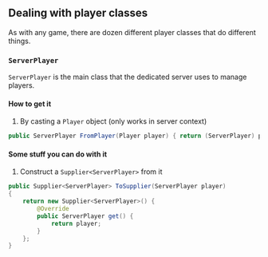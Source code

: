 ## Dealing with player classes
As with any game, there are dozen different player classes that do different things.

### `ServerPlayer`
`ServerPlayer` is the main class that the dedicated server uses to manage players.

#### How to get it
1) By casting a `Player` object (only works in server context)
```java
public ServerPlayer FromPlayer(Player player) { return (ServerPlayer) player; }
```
#### Some stuff you can do with it
1) Construct a `Supplier<ServerPlayer>` from it
```java
public Supplier<ServerPlayer> ToSupplier(ServerPlayer player)
{
    return new Supplier<ServerPlayer>() {
        @Override
        public ServerPlayer get() {
            return player;
        }
    };
}
```
